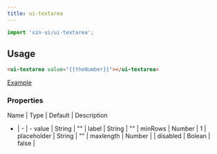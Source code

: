 ```yaml
---
title: ui-textarea
---
```


```js
import 'xin-ui/ui-textarea';
```

## Usage

```html
<ui-textarea value="{{theNumber}}"></ui-textarea>
```

<a class="ui-button ui-button--colored" href="#!/examples/ui-forms">Example</a>

### Properties

Name | Type | Default | Description
- | - | -
value | String | "" |
label | String | "" |
minRows | Number | 1 |
placeholder | String | "" |
maxlength | Number | |
disabled | Bolean | false |
